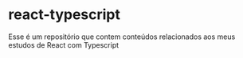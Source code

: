 # react-typescript

Esse é um repositório que contem conteúdos relacionados aos meus estudos de React com Typescript
